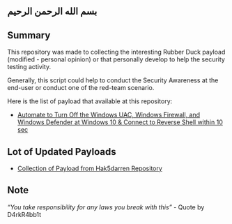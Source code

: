 ## بسم الله الرحمن الرحيم

## Summary
This repository was made to collecting the interesting Rubber Duck payload (modified - personal opinion) or that personally develop to help the security testing activity.<br/>

Generally, this script could help to conduct the Security Awareness at the end-user or conduct one of the red-team scenario.<br/>

Here is the list of payload that available at this repository:<br/>
* <a href="https://github.com/yokokho/another-rubber-duck-payloads/blob/master/payload/Turn-Off-UAC-ETC.md"> Automate to Turn Off the Windows UAC, Windows Firewall, and Windows Defender at Windows 10 & Connect to Reverse Shell within 10 sec</a>

## Lot of Updated Payloads
*  <a href="https://github.com/hak5darren/USB-Rubber-Ducky/wiki/Payloads"> Collection of Payload from Hak5darren Repository</a>

## Note
_“You take responsibility for any laws you break with this”_ - Quote by D4rkR4bb1t
